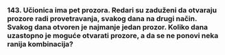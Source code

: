 ### 143. Učionica ima pet prozora. Redari su zaduženi da otvaraju prozore radi provetravanja, svakog dana na drugi način. Svakog dana otvoren je najmanje jedan prozor. Koliko dana uzastopno je moguće otvarati prozore, a da se ne ponovi neka ranija kombinacija?